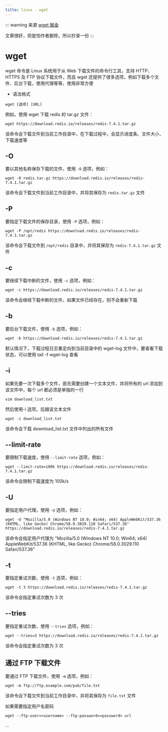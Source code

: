 ```yaml
---
title: linux - wget
---
```


::: warning 来源
[wget 掘金](https://juejin.cn/post/7026184288198459406?searchId=20231218161947424F2D95AF6A886A4545)

文章很好，但是怕作者删除，所以抄录一份
:::

# wget

wget 命令是 Linux 系统用于从 Web 下载文件的命令行工具，支持 HTTP、HTTPS 及 FTP 协议下载文件，而且 wget 还提供了很多选项，例如下载多个文件、后台下载，使用代理等等，使用非常方便

- 语法格式

```shell
wget [选项] [URL]
```

例如，使用 wget 下载 redis 的 tar.gz 文件：

```shell
wget https://download.redis.io/releases/redis-7.4.1.tar.gz
```

该命令会下载文件到当前工作目录中，在下载过程中，会显示进度条、文件大小、下载速度等

## -O

要以其他名称保存下载的文件，使用 `-O` 选项，例如：

```shell
wget -O redis.tar.gz https://download.redis.io/releases/redis-7.4.1.tar.gz
```

该命令会下载文件到当前工作目录中，并将其保存为 `redis.tar.gz` 文件

## -P

要指定下载文件的保存目录，使用 `-P` 选项，例如：

```shell
wget -P /opt/redis https://download.redis.io/releases/redis-7.4.1.tar.gz
```

该命令会下载文件到 `/opt/redis` 目录中，并将其保存为 `redis-7.4.1.tar.gz` 文件

## -c

要继续下载中断的文件，使用 `-c` 选项，例如：

```shell
wget -c https://download.redis.io/releases/redis-7.4.1.tar.gz
```

该命令会继续下载中断的文件，如果文件已经存在，则不会重新下载

## -b

要后台下载文件，使用 `-b` 选项，例如：

```shell
wget -b https://download.redis.io/releases/redis-7.4.1.tar.gz
```

默认情况下，下载过程日志重定向到当前目录中的 wget-log 文件中，要查看下载状态，可以使用 tail -f wget-log 查看

## -i

如果先要一次下载多个文件，首先需要创建一个文本文件，并将所有的 url 添加到该文件中，每个 url 都必须是单独的一行

```shell
vim download_list.txt
```

然后使用-i 选项，后跟该文本文件

```shell
wget -i download_list.txt
```

该命令会下载 download_list.txt 文件中列出的所有文件

## --limit-rate

要限制下载速度，使用 `--limit-rate` 选项，例如：

```shell
wget --limit-rate=100k https://download.redis.io/releases/redis-7.4.1.tar.gz
```

该命令会限制下载速度为 100k/s

## -U

要指定用户代理，使用 `-U` 选项，例如：

```shell
wget -U "Mozilla/5.0 (Windows NT 10.0; Win64; x64) AppleWebKit/537.36 (KHTML, like Gecko) Chrome/58.0.3029.110 Safari/537.36" https://download.redis.io/releases/redis-7.4.1.tar.gz
```

该命令会指定用户代理为 "Mozilla/5.0 (Windows NT 10.0; Win64; x64) AppleWebKit/537.36 (KHTML, like Gecko) Chrome/58.0.3029.110 Safari/537.36"

## -t

要指定重试次数，使用 `-t` 选项，例如：

```shell
wget -t 3 https://download.redis.io/releases/redis-7.4.1.tar.gz
```

该命令会指定重试次数为 3 次

## --tries

要指定重试次数，使用 `--tries` 选项，例如：

```shell
wget --tries=3 https://download.redis.io/releases/redis-7.4.1.tar.gz
```

该命令会指定重试次数为 3 次

## 通过 FTP 下载文件

要通过 FTP 下载文件，使用 `-m` 选项，例如：

```shell
wget -m ftp://ftp.example.com/pub/file.txt
```

该命令会下载文件到当前工作目录中，并将其保存为 `file.txt` 文件

如果需要指定用户名密码

```shell
wget --ftp-user=<username> --ftp-password=<password> url
```

...
